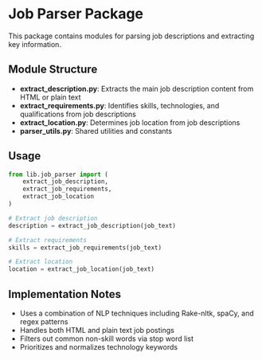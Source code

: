 # Job Parser Package

This package contains modules for parsing job descriptions and extracting key information.

## Module Structure

- **extract_description.py**: Extracts the main job description content from HTML or plain text
- **extract_requirements.py**: Identifies skills, technologies, and qualifications from job descriptions
- **extract_location.py**: Determines job location from job descriptions
- **parser_utils.py**: Shared utilities and constants

## Usage

```python
from lib.job_parser import (
    extract_job_description,
    extract_job_requirements, 
    extract_job_location
)

# Extract job description
description = extract_job_description(job_text)

# Extract requirements
skills = extract_job_requirements(job_text)

# Extract location
location = extract_job_location(job_text)
```

## Implementation Notes

- Uses a combination of NLP techniques including Rake-nltk, spaCy, and regex patterns
- Handles both HTML and plain text job postings
- Filters out common non-skill words via stop word list
- Prioritizes and normalizes technology keywords
